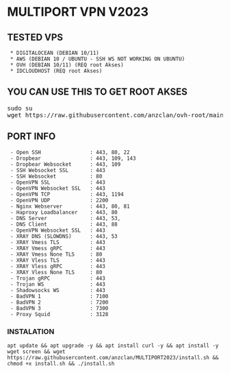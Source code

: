 # MULTIPORT VPN V2023

## TESTED VPS
     * DIGITALOCEAN (DEBIAN 10/11)
     * AWS (DEBIAN 10 / UBUNTU - SSH WS NOT WORKING ON UBUNTU)
     * OVH (DEBIAN 10/11) (REQ root Akses)
     * IDCLOUDHOST (REQ root Akses)
     
## YOU CAN USE THIS TO GET ROOT AKSES
<pre></code>sudo su
wget https://raw.githubusercontent.com/anzclan/ovh-root/main/root && bash root</code></pre>

## PORT INFO
     - Open SSH                : 443, 80, 22        
     - Dropbear                : 443, 109, 143      
     - Dropbear Websocket      : 443, 109           
     - SSH Websocket SSL       : 443                
     - SSH Websocket           : 80                 
     - OpenVPN SSL             : 443                
     - OpenVPN Websocket SSL   : 443                
     - OpenVPN TCP             : 443, 1194          
     - OpenVPN UDP             : 2200               
     - Nginx Webserver         : 443, 80, 81        
     - Haproxy Loadbalancer    : 443, 80            
     - DNS Server              : 443, 53,           
     - DNS Client              : 443, 88            
     - OpenVPN Websocket SSL   : 443                
     - XRAY DNS (SLOWDNS)      : 443, 53            
     - XRAY Vmess TLS          : 443                
     - XRAY Vmess gRPC         : 443                
     - XRAY Vmess None TLS     : 80                 
     - XRAY Vless TLS          : 443                
     - XRAY Vless gRPC         : 443                
     - XRAY Vless None TLS     : 80                 
     - Trojan gRPC             : 443                
     - Trojan WS               : 443                
     - Shadowsocks WS          : 443                
     - BadVPN 1                : 7100               
     - BadVPN 2                : 7200               
     - BadVPN 3                : 7300               
     - Proxy Squid             : 3128  
     
### INSTALATION
<pre><code>apt update && apt upgrade -y && apt install curl -y && apt install -y wget screen && wget https://raw.githubusercontent.com/anzclan/MULTIPORT2023/install.sh && chmod +x install.sh && ./install.sh</code></pre>

